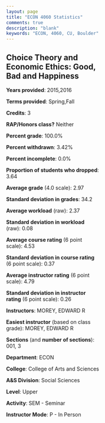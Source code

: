 ```yaml
---
layout: page
title: "ECON 4060 Statistics"
comments: true
description: "blank"
keywords: "ECON, 4060, CU, Boulder"
--- 
```

<head>
<script src="https://ajax.googleapis.com/ajax/libs/jquery/2.1.3/jquery.min.js"></script>
<script src="https://dl.dropboxusercontent.com/s/pc42nxpaw1ea4o9/highcharts.js?dl=0"></script>
<!-- <script src="../assets/js/highcharts.js"></script> -->
<style type="text/css">@font-face {
	font-family: "Bebas Neue";
	src: url(https://www.filehosting.org/file/details/544349/BebasNeue%20Regular.otf) format("opentype");
	}
	h1.Bebas { 
		font-family: "Bebas Neue", Verdana, Tahoma;
	}
</style>
</head>
<body>
	<div id="container" style="float: right; width: 45%; height: 88%; margin-left: 2.5%; margin-right: 2.5%;"></div>
	<script language="JavaScript">
		$(document).ready(function() {
		var chart = {type: 'column'};
		var title = {text: 'Grade Distribution'};
		var xAxis = {categories: ['A','B','C','D','F'],crosshair: true};
		var yAxis = {min: 0,title: {text: 'Percentage'}};
		var tooltip = {headerFormat: '<center><b><span style="font-size:20px">{point.key}</span></b></center>',
		               pointFormat: '<td style="padding:0"><b>{point.y:.1f}%</b></td>',
		               footerFormat: '</table>',shared: true,useHTML: true};
		var plotOptions = {column: {pointPadding: 0.0,borderWidth: 0}};  
		var credits = {enabled: false};var series= [{name: 'Percent',data: [39.62,35.85,16.98,1.89,5.66,]}];
		var json = {};
		json.chart = chart;
		json.title = title;
		json.tooltip = tooltip;
		json.xAxis = xAxis;
		json.yAxis = yAxis;  
		json.series = series;
		json.plotOptions = plotOptions;  
		json.credits = credits;
		$('#container').highcharts(json);
	});
	</script>
</body>
			   
## Choice Theory and Economic Ethics: Good, Bad and Happiness

**Years provided**: 2015,2016

**Terms provided**: Spring,Fall

**Credits**: 3

**RAP/Honors class?** Neither

**Percent grade**: 100.0%

**Percent withdrawn**: 3.42%

**Percent incomplete**: 0.0%

**Proportion of students who dropped**: 3.64

**Average grade** (4.0 scale): 2.97

**Standard deviation in grades**: 34.2

**Average workload** (raw): 2.37

**Standard deviation in workload** (raw): 0.08

**Average course rating** (6 point scale): 4.53

**Standard deviation in course rating** (6 point scale): 0.37

**Average instructor rating** (6 point scale): 4.79

**Standard deviation in instructor rating** (6 point scale): 0.26

**Instructors**: MOREY, EDWARD R

**Easiest instructor** (based on class grade): MOREY, EDWARD R

**Sections** (and **number of sections**): 001, 3

**Department**: ECON

**College**: College of Arts and Sciences

**A&S Division**: Social Sciences

**Level**: Upper

**Activity**: SEM - Seminar

**Instructor Mode**: P  - In Person